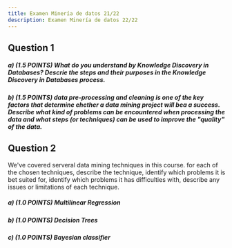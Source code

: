 ```yaml
---
title: Examen Minería de datos 21/22
description: Examen Minería de datos 22/22
---
```


## Question 1

##### a) (1.5 POINTS) What do you understand by Knowledge Discovery in Databases? Descrie the steps and their purposes in the Knowledge Discovery in Databases process.



##### b) (1.5 POINTS) data pre-processing and cleaning is one of the key factors that determine ehether a data mining project will bea a success. Describe what kind of problems can be encountered when processing the data and what steps (or techniques) can be used to improve the "quality" of the data.

## Question 2

We've covered serveral data mining techniques in this course. for each of the chosen techniques, describe the technique, identify which problems it is bet suited for, identify which problems it has difficulties with, describe any issues or limitations of each technique.

##### a) (1.0 POINTS) Multilinear Regression

##### b) (1.0 POINTS) Decision Trees

##### c) (1.0 POINTS) Bayesian classifier
